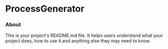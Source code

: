 ProcessGenerator
================

### About

This is your project's README.md file. It helps users understand what your
project does, how to use it and anything else they may need to know.